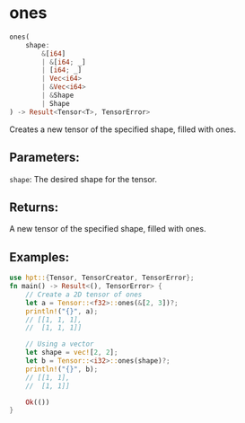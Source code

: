 # ones
```rust
ones(
    shape: 
        &[i64]
        | &[i64; _]
        | [i64; _] 
        | Vec<i64> 
        | &Vec<i64>
        | &Shape
        | Shape
) -> Result<Tensor<T>, TensorError>
```
Creates a new tensor of the specified shape, filled with ones.

## Parameters:
`shape`: The desired shape for the tensor.

## Returns:
A new tensor of the specified shape, filled with ones.

## Examples:
```rust
use hpt::{Tensor, TensorCreator, TensorError};
fn main() -> Result<(), TensorError> {
    // Create a 2D tensor of ones
    let a = Tensor::<f32>::ones(&[2, 3])?;
    println!("{}", a);
    // [[1, 1, 1],
    //  [1, 1, 1]]

    // Using a vector
    let shape = vec![2, 2];
    let b = Tensor::<i32>::ones(shape)?;
    println!("{}", b);
    // [[1, 1],
    //  [1, 1]]

    Ok(())
}
```